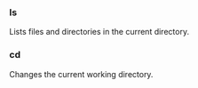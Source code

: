 ### ls
Lists files and directories in the current directory.

### cd
Changes the current working directory.
